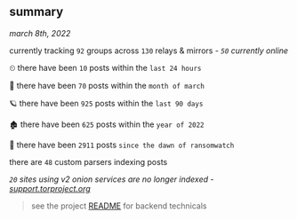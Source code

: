 
## summary
_march 8th, 2022_

currently tracking `92` groups across `130` relays & mirrors - _`50` currently online_

⏲ there have been `10` posts within the `last 24 hours`

🦈 there have been `70` posts within the `month of march`

🪐 there have been `925` posts within the `last 90 days`

🏚 there have been `625` posts within the `year of 2022`

🦕 there have been `2911` posts `since the dawn of ransomwatch`

there are `48` custom parsers indexing posts

_`20` sites using v2 onion services are no longer indexed - [support.torproject.org](https://support.torproject.org/onionservices/v2-deprecation/)_

> see the project [README](https://github.com/thetanz/ransomwatch#ransomwatch--) for backend technicals
